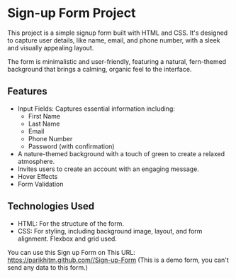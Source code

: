 # Sign-up Form Project

This project is a simple signup form built with HTML and CSS. It's designed to capture user details, like name, email, and phone number, with a sleek and visually appealing layout.

The form is minimalistic and user-friendly, featuring a natural, fern-themed background that brings a calming, organic feel to the interface.

## Features

 - Input Fields: Captures essential information including:
   - First Name
   - Last Name
   - Email
   - Phone Number
   - Password (with confirmation)
 - A nature-themed background with a touch of green to create a relaxed atmosphere.
 - Invites users to create an account with an engaging message.
 - Hover Effects
 - Form Validation

## Technologies Used

 - HTML: For the structure of the form.
 - CSS: For styling, including background image, layout, and form alignment. Flexbox and grid used.

 You can use this Sign up Form on This URL: https://parikhitm.github.com//Sign-up-Form (This is a demo form, you can't send any data to this form.)
